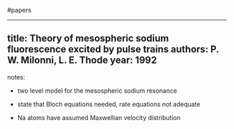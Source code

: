 #papers

---
title: Theory of mesospheric sodium fluorescence excited by pulse trains
authors: P. W. Milonni, L. E. Thode
year: 1992
---
notes:
- two level model for the mesospheric sodium resonance

- state that Bloch equations needed, rate equations not adequate

- Na atoms have assumed Maxwellian velocity distribution